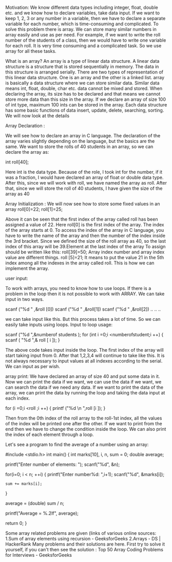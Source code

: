 Motivation:
We know different data types including integer, float, double etc. and we know how to declare variables, take data input. If we want to keep 1, 2, 3 or any number in a variable, then we have to declare a separate variable for each number, which is time-consuming and complicated. To solve this problem there is array. We can store many similar numbers in array easily and use as per need. For example, if we want to write the roll number of the students of a class, then we would have to write one variable for each roll. It is very time consuming and a complicated task. So we use array for all these tasks.

What is an array?
An array is a type of linear data structure. A linear data structure is a structure that is stored sequentially in memory. The data in this structure is arranged serially. There are two types of representation of this linear data structure. One is an array and the other is a linked list. array is basically a data structure where we can store similar data. Similar data means int, float, double, char etc. data cannot be mixed and stored. When declaring the array, its size has to be declared and that means we cannot store more data than this size in the array. If we declare an array of size 100 of int type, maximum 100 ints can be stored in the array. Each data structure has some basic functions of data insert, update, delete, searching, sorting. We will now look at the details


Array Declaration :

We will see how to declare an array in C language. The declaration of the array varies slightly depending on the language, but the basics are the same.
We want to store the rolls of 40 students in an array, so we can declare the array as:

int roll[40];

Here int is the data type. Because of the role, I took int for the number, if it was a fraction, I would have declared an array of float or double data type. After this, since we will work with roll, we have named the array as roll. After that, since we will store the roll of 40 students, I have given the size of the array as 40



Array Initialization : 
We will now see how to store some fixed values in an array
roll[0]=22;
roll[1]=25;  



Above it can be seen that the first index of the array called roll has been assigned a value of 22. Here roll[0] is the first index of the array. The index of the array starts at 0. To access the index of the array in C language, you have to write the name of the array and then the number of the index inside the 3rd bracket. Since we defined the size of the roll array as 40, so the last index of this array will be 39.Element at the last index of the array To assign should be written like this: roll[39]=50;
Array index number and array index value are different things. roll [5]=21; It means to put the value 21 in the 5th index among all the indexes in the array called roll. This is how we can implement the array.


user input:

To work with arrays, you need to know how to use loops. If there is a problem in the loop then it is not possible to work with ARRAY. We can take input in two ways.

scanf ("%d " ,&roll [0])
scanf ("%d " ,&roll[1])
scanf ("%d " ,&roll[2])
..
..
..

we can take input like this. But this process takes a lot of time. So we can easily take inputs using loops.
Input to loop usage:

scanf ("%d ",&numberof students );
for (int i =0;i <numberofstudent;i ++)
{
scanf ( "%d ",& roll [ i ]);
}

The above code takes input inside the loop. The first index of the array will start taking input from 0. After that 1,2,3,4 will continue to take like this.
It is not always necessary to input values at all indexes according to the serial. We can input as per wish.




array print:
We have declared an array of size 40 and put some data in it. Now we can print the data if we want, we can use the data if we want, we can search the data if we need any data. If we want to print the data of the array, we can print the data by running the loop and taking the data input at each index.

for (i =0;i <roll ;i ++)
{
    printf ("%d \n ",roll [i ]);
}

Then from the 0th index of the roll array to the roll-1st index, all the values of the index will be printed one after the other. If we want to print from the end then we have to change the condition inside the loop. We can also print the index of each element through a loop.

Let's see a program to find the average of a number using an array:

#include <stdio.h>
int main() {
  int marks[10], i, n, sum = 0;
  double average;

  printf("Enter number of elements: ");
  scanf("%d", &n);

  for(i=0; i < n; ++i) {
    printf("Enter number%d: ",i+1);
    scanf("%d", &marks[i]);
          

    sum += marks[i];
  }

 average = (double) sum / n;

  printf("Average = %.2lf", average);

  return 0;
}

Some array related problems are given (links of various online sources:
1.Sum of array elements using recursion - GeeksforGeeks
2.Arrays - DS | HackerRank
Many problems and their solutions are here. First try to solve it yourself, if you can't then see the solution : Top 50 Array Coding Problems for Interviews - GeeksforGeeks




